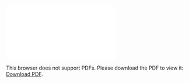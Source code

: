 <object data="christ-in-song/CIS1908pdfs/945.pdf" type="application/pdf" width="100%" height="1024px">
    <embed src="christ-in-song/CIS1908pdfs/945.pdf">
        <p>This browser does not support PDFs. Please download the PDF to view it: <a href="christ-in-song/CIS1908pdfs/945.pdf">Download PDF</a>.</p>
    </embed>
</object>
